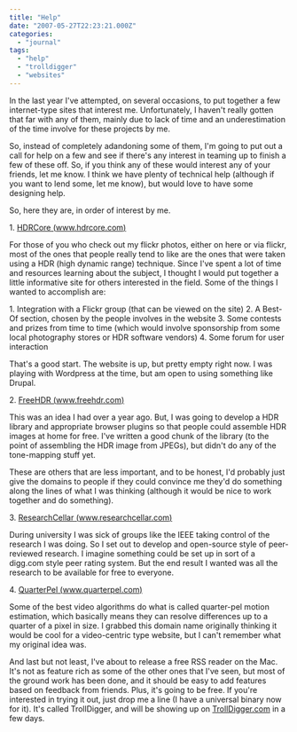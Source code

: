 ```yaml
---
title: "Help"
date: "2007-05-27T22:23:21.000Z"
categories: 
  - "journal"
tags: 
  - "help"
  - "trolldigger"
  - "websites"
---
```


In the last year I've attempted, on several occasions, to put together a few internet-type sites that interest me. Unfortunately, I haven't really gotten that far with any of them, mainly due to lack of time and an underestimation of the time involve for these projects by me.

So, instead of completely adandoning some of them, I'm going to put out a call for help on a few and see if there's any interest in teaming up to finish a few of these off. So, if you think any of these would interest any of your friends, let me know. I think we have plenty of technical help (although if you want to lend some, let me know), but would love to have some designing help.

So, here they are, in order of interest by me.

1\. [HDRCore (www.hdrcore.com)](http://www.hdrcore.com)

For those of you who check out my flickr photos, either on here or via flickr, most of the ones that people really tend to like are the ones that were taken using a HDR (high dynamic range) technique. Since I've spent a lot of time and resources learning about the subject, I thought I would put together a little informative site for others interested in the field. Some of the things I wanted to accomplish are:

1\. Integration with a Flickr group (that can be viewed on the site) 2. A Best-Of section, chosen by the people involves in the website 3. Some contests and prizes from time to time (which would involve sponsorship from some local photography stores or HDR software vendors) 4. Some forum for user interaction

That's a good start. The website is up, but pretty empty right now. I was playing with Wordpress at the time, but am open to using something like Drupal.

2\. [FreeHDR (www.freehdr.com)](http://www.freehdr.com)

This was an idea I had over a year ago. But, I was going to develop a HDR library and appropriate browser plugins so that people could assemble HDR images at home for free. I've written a good chunk of the library (to the point of assembling the HDR image from JPEGs), but didn't do any of the tone-mapping stuff yet.

These are others that are less important, and to be honest, I'd probably just give the domains to people if they could convince me they'd do something along the lines of what I was thinking (although it would be nice to work together and do something).

3\. [ResearchCellar (www.researchcellar.com)](http://www.researchcellar.com)

During university I was sick of groups like the IEEE taking control of the research I was doing. So I set out to develop and open-source style of peer-reviewed research. I imagine something could be set up in sort of a digg.com style peer rating system. But the end result I wanted was all the research to be available for free to everyone.

4\. [QuarterPel (www.quarterpel.com)](http://www.quarterpel.com)

Some of the best video algorithms do what is called quarter-pel motion estimation, which basically means they can resolve differences up to a quarter of a pixel in size. I grabbed this domain name originally thinking it would be cool for a video-centric type website, but I can't remember what my original idea was.

And last but not least, I've about to release a free RSS reader on the Mac. It's not as feature rich as some of the other ones that I've seen, but most of the ground work has been done, and it should be easy to add features based on feedback from friends. Plus, it's going to be free. If you're interested in trying it out, just drop me a line (I have a universal binary now for it). It's called TrollDigger, and will be showing up on [TrollDigger.com](http://www.trolldigger.com) in a few days.
